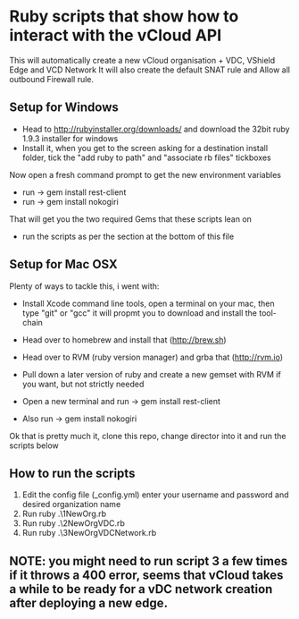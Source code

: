 # Ruby scripts that show how to interact with the vCloud API
This will automatically create a new vCloud organisation + VDC, VShield Edge and VCD Network
It will also create the default SNAT rule and Allow all outbound Firewall rule.

## Setup for Windows

* Head to http://rubyinstaller.org/downloads/ and download the 32bit ruby 1.9.3 installer for windows
* Install it, when you get to the screen asking for a destination install folder, tick the "add ruby to path" and "associate rb files" tickboxes

Now open a fresh command prompt to get the new environment variables

* run   -> gem install rest-client
* run   -> gem install nokogiri

That will get you the two required Gems that these scripts lean on

* run the scripts as per the section at the bottom of this file

## Setup for Mac OSX

Plenty of ways to tackle this, i went with:

* Install Xcode command line tools, open a terminal on your mac, then type "git" or "gcc" it will propmt you to download and install the tool-chain
* Head over to homebrew and install that (http://brew.sh)
* Head over to RVM (ruby version manager) and grba that (http://rvm.io)
* Pull down a later version of ruby and create a new gemset with RVM if you want, but not strictly needed

* Open a new terminal and run -> gem install rest-client
* Also run  -> gem install nokogiri

Ok that is pretty much it, clone this repo, change director into it and run the scripts below

## How to run the scripts

1. Edit the config file (_config.yml) enter your username and password and desired organization name
2. Run ruby .\1NewOrg.rb
3. Run ruby .\2NewOrgVDC.rb
4. Run ruby .\3NewOrgVDCNetwork.rb

## NOTE:  you might need to run script 3 a few times if it throws a 400 error, seems that vCloud takes a while to be ready for a vDC network creation after deploying a new edge.


